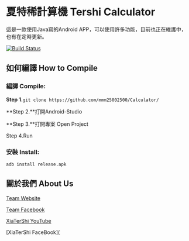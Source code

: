 # 夏特稀計算機 Tershi Calculator

這是一款使用Java寫的Android APP，可以使用許多功能，目前也正在維護中，也有在定時更新。

[![Build Status](http://img.shields.io/travis/badges/badgerbadgerbadger.svg?style=flat-square)](https://travis-ci.org/badges/badgerbadgerbadger)

## 如何編譯 How to Compile

### 編譯 Compile:

**Step 1.**``git clone https://github.com/mmm25002500/Calculator/   ``

**Step 2.**打開Android-Studio

**Step 3.**打開專案 Open Project

Step 4.Run

### 安裝 Install:

``adb install release.apk``

## 關於我們 About Us

[Team Website](www.tershi.ml)

[Team Facebook](https://www.facebook.com/shanling.team/)

[XiaTerShi YouTube](https://www.youtube.com/channel/UCPdpFDFOp3sPbZhRkaQVaQA)

[XiaTerShi FaceBook](
